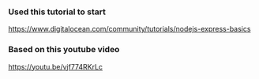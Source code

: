### Used this tutorial to start

https://www.digitalocean.com/community/tutorials/nodejs-express-basics

### Based on this youtube video

https://youtu.be/vjf774RKrLc